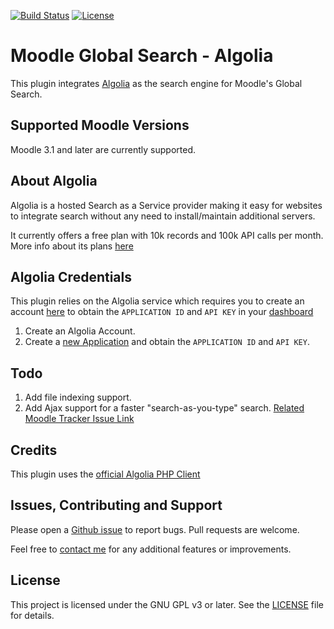 [![Build Status](https://travis-ci.org/prateeksachan/moodle-search_algolia.svg?branch=master)](https://travis-ci.org/prateeksachan/moodle-search_algolia)
[![License](https://img.shields.io/badge/license-AGPL-blue.svg)](https://github.com/prateeksachan/moodle-search_algolia/blob/master/LICENSE)

# Moodle Global Search - Algolia

This plugin integrates [Algolia](https://www.algolia.com) as the search engine for Moodle's Global Search.

## Supported Moodle Versions
Moodle 3.1 and later are currently supported. 

## About Algolia
Algolia is a hosted Search as a Service provider making it easy for websites to integrate search without any need to install/maintain additional servers.

It currently offers a free plan with 10k records and 100k API calls per month. More info about its plans [here](https://www.algolia.com/pricing)

## Algolia Credentials
This plugin relies on the Algolia service which requires you to create an account [here](https://www.algolia.com/users/sign_up) to obtain the `APPLICATION ID` and `API KEY` in your [dashboard](https://www.algolia.com/api-keys)

1. Create an Algolia Account.
2. Create a [new Application](https://www.algolia.com/manage/applications/new) and obtain the `APPLICATION ID` and `API KEY`.

## Todo
1. Add file indexing support.
2. Add Ajax support for a faster "search-as-you-type" search. [Related Moodle Tracker Issue Link](https://tracker.moodle.org/browse/MDL-53344)

## Credits
This plugin uses the [official Algolia PHP Client](https://github.com/algolia/algoliasearch-client-php)

## Issues, Contributing and Support
Please open a [Github issue](https://github.com/algolia/algoliasearch-client-javascript/issues) to report bugs.
Pull requests are welcome.

Feel free to [contact me](mailto:ps@prateeksachan.com?subject=Moodle%20Algolia%20integration) for any additional features or improvements.

## License
This project is licensed under the GNU GPL v3 or later. See the [LICENSE](https://github.com/prateeksachan/moodle-search_algolia/blob/master/LICENSE) file for details.
